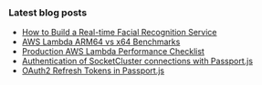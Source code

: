 ### Latest blog posts

<!-- BLOG-POST-LIST:START -->
- [How to Build a Real-time Facial Recognition Service](https://abashev.com/how-to-build-a-real-time-facial-recognition-service/)
- [AWS Lambda ARM64 vs x64 Benchmarks](https://abashev.com/aws-lambda-arm64-vs-x64-benchmarks/)
- [Production AWS Lambda Performance Checklist](https://abashev.com/production-aws-lambda-performance-checklist/)
- [Authentication of SocketCluster connections with Passport.js](https://abashev.com/authentication-of-socketcluster-connections-with-passport-js/)
- [OAuth2 Refresh Tokens in Passport.js](https://abashev.com/oauth2-refresh-tokens-in-passport-js/)
<!-- BLOG-POST-LIST:END -->
